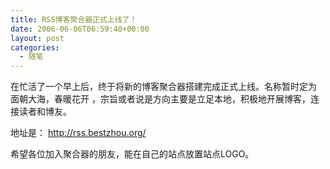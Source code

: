 ```yaml
---
title: RSS博客聚合器正式上线了！
date: 2006-06-06T06:59:40+00:00
layout: post
categories:
  - 随笔
---
```


在忙活了一个早上后，终于将新的博客聚合器搭建完成正式上线。名称暂时定为 面朝大海，春暖花开 ，宗旨或者说是方向主要是立足本地，积极地开展博客，连接读者和博友。

地址是： <http://rss.bestzhou.org/>

希望各位加入聚合器的朋友，能在自己的站点放置站点LOGO。